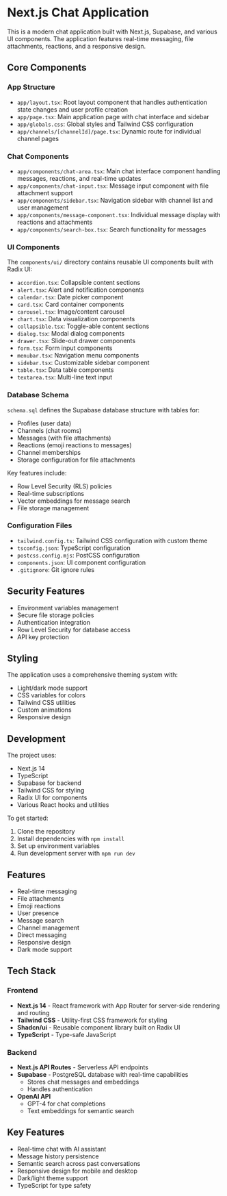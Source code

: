 # Next.js Chat Application

This is a modern chat application built with Next.js, Supabase, and various UI components. The application features real-time messaging, file attachments, reactions, and a responsive design.

## Core Components

### App Structure

- `app/layout.tsx`: Root layout component that handles authentication state changes and user profile creation
- `app/page.tsx`: Main application page with chat interface and sidebar
- `app/globals.css`: Global styles and Tailwind CSS configuration
- `app/channels/[channelId]/page.tsx`: Dynamic route for individual channel pages

### Chat Components

- `app/components/chat-area.tsx`: Main chat interface component handling messages, reactions, and real-time updates
- `app/components/chat-input.tsx`: Message input component with file attachment support
- `app/components/sidebar.tsx`: Navigation sidebar with channel list and user management
- `app/components/message-component.tsx`: Individual message display with reactions and attachments
- `app/components/search-box.tsx`: Search functionality for messages

### UI Components

The `components/ui/` directory contains reusable UI components built with Radix UI:

- `accordion.tsx`: Collapsible content sections
- `alert.tsx`: Alert and notification components
- `calendar.tsx`: Date picker component
- `card.tsx`: Card container components
- `carousel.tsx`: Image/content carousel
- `chart.tsx`: Data visualization components
- `collapsible.tsx`: Toggle-able content sections
- `dialog.tsx`: Modal dialog components
- `drawer.tsx`: Slide-out drawer components
- `form.tsx`: Form input components
- `menubar.tsx`: Navigation menu components
- `sidebar.tsx`: Customizable sidebar component
- `table.tsx`: Data table components
- `textarea.tsx`: Multi-line text input

### Database Schema

`schema.sql` defines the Supabase database structure with tables for:
- Profiles (user data)
- Channels (chat rooms)
- Messages (with file attachments)
- Reactions (emoji reactions to messages)
- Channel memberships
- Storage configuration for file attachments

Key features include:
- Row Level Security (RLS) policies
- Real-time subscriptions
- Vector embeddings for message search
- File storage management

### Configuration Files

- `tailwind.config.ts`: Tailwind CSS configuration with custom theme
- `tsconfig.json`: TypeScript configuration
- `postcss.config.mjs`: PostCSS configuration
- `components.json`: UI component configuration
- `.gitignore`: Git ignore rules

## Security Features

- Environment variables management
- Secure file storage policies
- Authentication integration
- Row Level Security for database access
- API key protection

## Styling

The application uses a comprehensive theming system with:
- Light/dark mode support
- CSS variables for colors
- Tailwind CSS utilities
- Custom animations
- Responsive design

## Development

The project uses:
- Next.js 14
- TypeScript
- Supabase for backend
- Tailwind CSS for styling
- Radix UI for components
- Various React hooks and utilities

To get started:
1. Clone the repository
2. Install dependencies with `npm install`
3. Set up environment variables
4. Run development server with `npm run dev`

## Features

- Real-time messaging
- File attachments
- Emoji reactions
- User presence
- Message search
- Channel management
- Direct messaging
- Responsive design
- Dark mode support

## Tech Stack

### Frontend
- **Next.js 14** - React framework with App Router for server-side rendering and routing
- **Tailwind CSS** - Utility-first CSS framework for styling
- **Shadcn/ui** - Reusable component library built on Radix UI
- **TypeScript** - Type-safe JavaScript

### Backend
- **Next.js API Routes** - Serverless API endpoints
- **Supabase** - PostgreSQL database with real-time capabilities
  - Stores chat messages and embeddings
  - Handles authentication
- **OpenAI API** 
  - GPT-4 for chat completions
  - Text embeddings for semantic search

## Key Features
- Real-time chat with AI assistant
- Message history persistence
- Semantic search across past conversations
- Responsive design for mobile and desktop
- Dark/light theme support
- TypeScript for type safety
